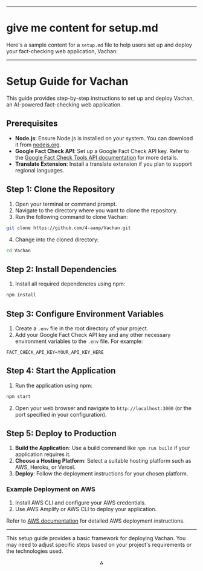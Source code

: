 

# 

---

# give me content for setup.md

Here's a sample content for a `setup.md` file to help users set up and deploy your fact-checking web application, Vachan:

---

# Setup Guide for Vachan

This guide provides step-by-step instructions to set up and deploy Vachan, an AI-powered fact-checking web application.

## Prerequisites

- **Node.js**: Ensure Node.js is installed on your system. You can download it from [nodejs.org](https://nodejs.org/).
- **Google Fact Check API**: Set up a Google Fact Check API key. Refer to the [Google Fact Check Tools API documentation](https://developers.google.com/fact-check/tools/api) for more details.
- **Translate Extension**: Install a translate extension if you plan to support regional languages.


## Step 1: Clone the Repository

1. Open your terminal or command prompt.
2. Navigate to the directory where you want to clone the repository.
3. Run the following command to clone Vachan:

```bash
git clone https://github.com/4-aanp/Vachan.git
```

4. Change into the cloned directory:

```bash
cd Vachan
```


## Step 2: Install Dependencies

1. Install all required dependencies using npm:

```bash
npm install
```


## Step 3: Configure Environment Variables

1. Create a `.env` file in the root directory of your project.
2. Add your Google Fact Check API key and any other necessary environment variables to the `.env` file. For example:

```plaintext
FACT_CHECK_API_KEY=YOUR_API_KEY_HERE
```


## Step 4: Start the Application

1. Run the application using npm:

```bash
npm start
```

2. Open your web browser and navigate to `http://localhost:3000` (or the port specified in your configuration).

## Step 5: Deploy to Production

1. **Build the Application**: Use a build command like `npm run build` if your application requires it.
2. **Choose a Hosting Platform**: Select a suitable hosting platform such as AWS, Heroku, or Vercel.
3. **Deploy**: Follow the deployment instructions for your chosen platform.

### Example Deployment on AWS

1. Install AWS CLI and configure your AWS credentials.
2. Use AWS Amplify or AWS CLI to deploy your application.

Refer to [AWS documentation](https://aws.amazon.com/getting-started/hands-on/build-web-app-s3-lambda-api-gateway-dynamodb/) for detailed AWS deployment instructions.

---

This setup guide provides a basic framework for deploying Vachan. You may need to adjust specific steps based on your project's requirements or the technologies used.

<div style="text-align: center">⁂</div>

[^1]: https://docshield.tungstenautomation.com/RSPDAP/en_US/7.2/print/PROCESS_DIRECTOR_Web_Application_Configuration_Guide_7.2.x.pdf

[^2]: https://docs.flutter.dev/platform-integration/web/building

[^3]: https://www.techtic.com/blog/integrate-ai-into-web-app/

[^4]: https://developers.google.com/fact-check/tools/api

[^5]: https://kissflow.com/application-development/how-to-create-a-web-application/

[^6]: https://aws.amazon.com/getting-started/hands-on/build-web-app-s3-lambda-api-gateway-dynamodb/

[^7]: https://www.linkedin.com/pulse/how-integrate-ai-machine-learning-models-your-full-stack-ajeet-achal-bfdrc

[^8]: https://newsinitiative.withgoogle.com/resources/trainings/google-fact-check-tools/

[^9]: https://spring.io/guides/gs/spring-boot

[^10]: https://blog.tooljet.com/how-to-build-a-web-app-a-beginners-guide/

[^11]: https://learn.microsoft.com/en-us/entra/identity-platform/index-web-app

[^12]: https://www.digitalocean.com/community/tutorials/5-common-server-setups-for-your-web-application

[^13]: https://www.reddit.com/r/webdev/comments/ixnddw/where_do_i_start_with_building_a_web_app_im_a/

[^14]: https://budibase.com/blog/how-to-make-a-web-app/

[^15]: https://www.softkraft.co/web-app-development/

[^16]: https://www.netguru.com/blog/how-to-build-web-apps

[^17]: https://kissflow.com/hs-fs/hubfs/infographics_how_to_build_a_web_app_12_simple_steps.webp?width=7200\&height=3780\&name=infographics_how_to_build_a_web_app_12_simple_steps.webp\&sa=X\&ved=2ahUKEwikz-Cd8fyLAxVVCTQIHWSEDMwQ_B16BAgBEAI

[^18]: https://www.lrswebsolutions.com/Blog/Posts/32/Website-Security/11-Best-Practices-for-Developing-Secure-Web-Applications/blog-post/

[^19]: https://www.softkraft.co/web-application-architecture/

[^20]: https://chromewebstore.google.com/detail/google-translate/aapbdbdomjkkjkaonfhkkikfgjllcleb?hl=en

[^21]: https://developers.google.com/fact-check/tools/api/reference/rest

[^22]: https://www.hakunamatatatech.com/our-resources/blog/integrating-ai-and-ml-into-web-apps

[^23]: https://objectcomputing.com/resources/publications/sett/september-2018-web-translate-javascript-library

[^24]: https://toolbox.google.com/factcheck/apis

[^25]: https://technovationchallenge.org/courses/senior-division-curriculum/lessons/web-apps-using-ai-models/

[^26]: https://www.deepl.com/en/chrome-extension

[^27]: https://toolbox.google.com/factcheck/apis?hl=mr

[^28]: https://www.perfectapps.com/5-ways-to-integrate-ai-into-web-app-building/

[^29]: https://www.reddit.com/r/browsers/comments/13hik9y/extension_to_translate_entire_web_pages/

[^30]: https://www.idx.inc/blog/performance-marketing/how-googles-fact-check-tools-and-serp-features-work

[^31]: https://clickup.com/blog/how-to-integrate-ai-into-a-website/

[^32]: https://www.browserstack.com/guide/web-application-development-guide

[^33]: https://budibase.com/blog/web-application-development/

[^34]: https://www.zoho.com/creator/decode/how-to-create-a-web-application

[^35]: https://support.microsoft.com/en-us/office/create-a-project-in-project-web-app-072e676d-d798-457d-a4d1-66baaaf6c552

[^36]: https://www.youtube.com/watch?v=Q0RcyKwaIU8

[^37]: https://chromewebstore.google.com/detail/immersive-translate-trans/bpoadfkcbjbfhfodiogcnhhhpibjhbnh?hl=en

[^38]: https://nira.com/chrome-translate-extension/

[^39]: https://www.linkedin.com/pulse/integrating-ai-machine-learning-web-17kec

